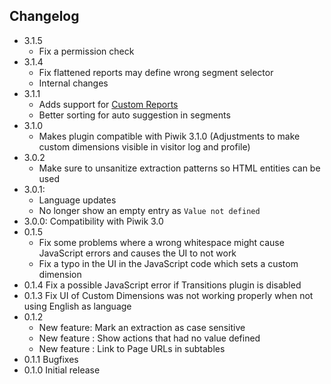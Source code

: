 ## Changelog

* 3.1.5
  * Fix a permission check
* 3.1.4
  * Fix flattened reports may define wrong segment selector
  * Internal changes
* 3.1.1
  * Adds support for [Custom Reports](https://plugins.piwik.org/CustomReports)
  * Better sorting for auto suggestion in segments
* 3.1.0
  * Makes plugin compatible with Piwik 3.1.0 (Adjustments to make custom dimensions visible in visitor log and profile)
* 3.0.2
  * Make sure to unsanitize extraction patterns so HTML entities can be used
* 3.0.1: 
  * Language updates
  * No longer show an empty entry as `Value not defined`
* 3.0.0: Compatibility with Piwik 3.0
* 0.1.5 
  * Fix some problems where a wrong whitespace might cause JavaScript errors and causes the UI to not work
  * Fix a typo in the UI in the JavaScript code which sets a custom dimension  
* 0.1.4 Fix a possible JavaScript error if Transitions plugin is disabled
* 0.1.3 Fix UI of Custom Dimensions was not working properly when not using English as language
* 0.1.2
  * New feature: Mark an extraction as case sensitive
  * New feature : Show actions that had no value defined
  * New feature : Link to Page URLs in subtables
* 0.1.1 Bugfixes
* 0.1.0 Initial release
